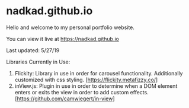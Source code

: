 # nadkad.github.io
Hello and welcome to my personal portfolio website. 

You can view it live at https://nadkad.github.io

Last updated: 5/27/19

Libraries Currently in Use:
1. Flickity: Library in use in order for carousel functionality. Additionally customized with css styling. [https://flickity.metafizzy.co/]
2. inView.js: Plugin in use in order to determine when a DOM element enters or exits the view in order to add custom effects. [https://github.com/camwiegert/in-view]


